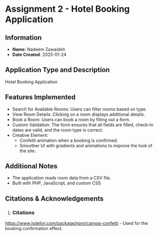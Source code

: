 # Assignment 2 - Hotel Booking Application

## Information

- **Name**: Nadeem Zawaideh
- **Date Created**: 2025-01-24

## Application Type and Description

Hotel Booking Application

## Features Implemented
- Search for Available Rooms: Users can filter rooms based on type.
- View Room Details: Clicking on a room displays additional details.
- Book a Room: Users can book a room by filling out a form.
- Custom Validation: The form ensures that all fields are filled, check-in dates are valid, and the room type is correct.
- Creative Element:
    - Confetti animation when a booking is confirmed.
    - Smoother UI with gradients and animations to improve the look of the site.

## Additional Notes
- The application reads room data from a CSV file.
- Built with PHP, JavaScript, and custom CSS

## Citations & Acknowledgements

1. ### Citations
https://www.jsdelivr.com/package/npm/canvas-confetti - Used for the booking confirmation effect.
